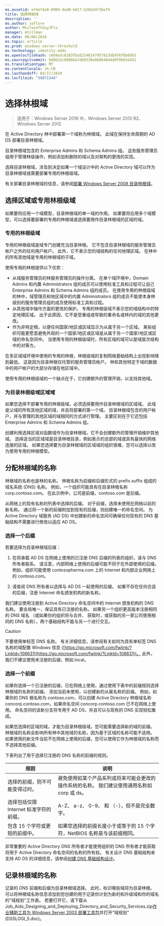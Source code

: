 ```yaml
---
ms.assetid: ef4ef4a9-8969-4ad0-bd17-b2bb24f36ef6
title: 选择林根域
description: ''
ms.author: joflore
author: MicrosoftGuyJFlo
manager: mtillman
ms.date: 08/08/2018
ms.topic: article
ms.prod: windows-server-threshold
ms.technology: identity-adds
ms.openlocfilehash: c669a5c8103fba52140147957823db978f8b6955
ms.sourcegitcommit: 0d0b32c8986ba7db9536e0b8648d4ddf9b03e452
ms.translationtype: MT
ms.contentlocale: zh-CN
ms.lasthandoff: 04/17/2019
ms.locfileid: "59871348"
---
```

# <a name="selecting-the-forest-root-domain"></a>选择林根域

>适用于：Windows Server 2016 中，Windows Server 2012 R2、 Windows Server 2012

在 Active Directory 林中部署第一个域称为林根域。 此域在保持生命周期的 AD DS 部署目录林根域。  
  
目录林根域包含的 Enterprise Admins 和 Schema Admins 组。 这些服务管理员组用于管理林级操作，例如添加和删除的域以及对架构的更改的实现。  
  
选择目录林根域，涉及到决定如果一个域设计中的 Active Directory 域可以作为目录林根域或需要部署专用的林根级域。  
  
有关部署目录林根域的信息，请参阅[部署 Windows Server 2008 目录林根域](https://technet.microsoft.com/library/cc731174.aspx)。  
  
## <a name="choosing-a-regional-or-dedicated-forest-root-domain"></a>选择区域或专用林根级域

如果要将应用一个域模型，目录林根域的单一域的作用。 如果要将应用多个域模型，可以选择要部署的专用的林根域或选择要用作目录林根域的区域的域。  
  
### <a name="dedicated-forest-root-domain"></a>专用的林根级域

专用的林根级域是域专门创建充当目录林根。 它不包含目录林根域的服务管理员帐户之外的任何用户帐户。 此外，它不表示您的域结构的任何地理区域。 在林中的所有其他域是专用的林根域的子域。  

使用专用的林根提供以下优势：  

- 从域服务管理员的林服务管理员的操作分离。 在单个域环境中，Domain Admins 和内置 Administrators 组的成员可以使用标准工具和过程可让自己 Enterprise Admins 和 Schema Admins 组的成员。 在使用专用的林根级域的林中，域管理员和地区域中的内置 Administrators 组的成员不能使本身林级别的服务管理员组的成员使用标准工具和过程。  
- 从其他域中操作方面的更改的保护。 专用的林根级域不表示您的域结构中的特定地理区域。 出于此原因，它不是受重组或导致的重命名或林内的域的其他更改。  
- 作为非特定根，以便任何国家/地区或区域显示为从属于另一个区域。 某些组织可能更愿意避免外观的一个国家/地区或区域是从属于另一个国家/地区或区域的命名空间中。 当使用专用的林根级域时，所有区域的域可以是域层次结构中的对等方。  

在多区域域环境中使用的专用的林根，林根级域的复制网络基础结构上出现影响降到最低。 这是因为目录林根仅托管的服务管理员帐户。 林和其他特定于域的数据中的用户帐户的大部分存储在地区域中。  
  
使用专用的林根级域的一个缺点在于，它创建额外的管理开销，以支持其他域。  
  
### <a name="regional-domain-as-a-forest-root-domain"></a>为目录林根级域区域域

如果您选择不部署专用的林根级域，必须选择要用作目录林根域的区域域。 此域是父域的所有其他区域的域，并且将部署的第一个域。 目录林根域包含的用户帐户，并与管理的其他区域的域相同的方式进行管理。 主要区别在于它还包括 Enterprise Admins 和 Schema Admins 组。  
  
创建利用选择区域对函数域作为目录林根域，它不会创建额外的管理开销维护其他域。 选择适当的区域域是目录林根目录，例如表示的总部的域或具有最快的网络连接的区域。 如果您选择要为目录林根域的区域域的组织很难，您可以选择以改为使用专用的林根模型。  
  
## <a name="assigning-the-forest-root-domain-name"></a>分配林根域的名称

林根域的名称也是林的名称。 林根名称为前缀和后缀形式的 prefix.suffix 组成的域名系统 (DNS) 名称。 例如，一个组织可能具有在目录林根名称 corp.contoso.com。 在此示例中，公司是前缀，contoso.com 是后缀。  
  
从网络上的现有名称的列表中选择的后缀。 对于前缀，选择未使用在网络以前的新名称。 通过将一个新的前缀附加到现有的后缀，则创建唯一的命名空间。 为 Active Directory 域服务 (AD DS) 中创建新的命名空间可确保任何现有的 DNS 基础结构不需要进行修改以适应 AD DS。  
  
### <a name="selecting-a-suffix"></a>选择一个后缀

若要选择为目录林根域后缀：  
  
1. 在将承载 AD DS 在网络上使用的已注册 DNS 后缀的列表的组织，请与 DNS 所有者联系。 请注意，内部网络上使用的后缀可能不同于在外部使用的后缀。 例如，组织可能使用 contosopharma.com 上的 Internet 和内部企业网络上的 contoso.com。  
  
2. 请查阅 DNS 所有者以选择与 AD DS 一起使用的后缀。 如果不存在任何合适的后缀，注册 Internet 命名颁发机构的新名称。  
  
我们建议使用注册到 Active Directory 命名空间中的 Internet 颁发机构的 DNS 名称。 要全局唯一，保证具有已注册的名称。 如果另一个组织更高版本注册相同的 DNS 域名 （或如果你的组织将与合并、 获取时，或获取的另一家公司使用相同的 DNS 名称），两个基础结构不能与另一个进行交互。  
  
> [!CAUTION]  
> 不要使用单标签 DNS 名称。 有关详细信息，请参阅有关如何为具有单标签 DNS 名称的域配置 Windows 信息 ([https://go.microsoft.com/fwlink/?LinkId=106631](https://go.microsoft.com/fwlink/?LinkId=106631))。 此外，我们不建议使用未注册的后缀，例如.local。  
  
### <a name="selecting-a-prefix"></a>选择一个前缀

如果你选择一个已注册的后缀，已在网络上使用，通过使用下表中的前缀规则选择林根域的名称的前缀。 添加当前未使用，以创建新的从属名称的前缀。 例如，如果你的 DNS 根名称为 contoso.com，可以创建 Active Directory 林根域名称 concorp.contoso.com，如果命名空间 concorp.contoso.com 已不在网络上使用。 命名空间的该新分支将专用于 AD DS，并且可以与现有的 DNS 实现轻松集成。  
  
如果您选择的区域的域，才能为目录林根级域，您可能需要选择新的域的前缀。 林根域的名称会影响所有林中其他域的名称，因为基于区域的名称可能不适用。 如果使用的新文件当前不在网络上使用的后缀，您可以使用它作为林根域的名称而不选择其他前缀。  
  
下表列出了用于选择已注册的 DNS 名称的前缀的规则。  
  
|规则|说明|  
|--------|---------------|  
|选择的前缀，则不可能变得过时。|避免使用如某个产品系列或将来可能会更改的操作系统的名称。 我们建议使用通用名称如 corp 或 ds。|  
|选择包括仅限 Internet 标准字符的前缀。|A-Z、 a-z、 0-9、 和 （-），但不是完全数字。|  
|包含 15 个字符或更短的前缀中。|如果您选择的前缀长度小于或等于的 15 个字符，NetBIOS 名称是与该前缀相同。|  
  
非常重要的 Active Directory DNS 所有者才能使用组织的 DNS 所有者才能获取将用于 Active Directory 命名空间的名称的所有权。 有关设计 DNS 基础结构来支持 AD DS 的详细信息，请参阅[创建 DNS 基础结构设计](../../ad-ds/plan/Creating-a-DNS-Infrastructure-Design.md)。  
  
## <a name="documenting-the-forest-root-domain-name"></a>记录林根域的名称

记录的 DNS 前缀和后缀为目录林根域选择。 此时，标识哪些域将为目录林根。 可以将林根域名称信息添加到您创建的用于记录你计划为新的和升级域和你的域名的"域规划"工作表。 若要打开它，请下载从 Job_Aids_Designing_and_Deploying_Directory_and_Security_Services.zip[作业辅助工具为 Windows Server 2003 部署工具包](https://go.microsoft.com/fwlink/?LinkID=102558)并打开"域规划"(DSSLOGI_5.doc)。
